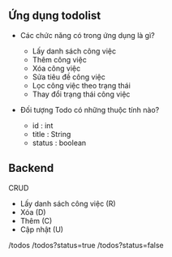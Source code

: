 ## Ứng dụng todolist

- Các chức năng có trong ứng dụng là gì?
    - Lấy danh sách công việc
    - Thêm công việc
    - Xóa công việc
    - Sửa tiêu đề công việc
    - Lọc công việc theo trạng thái
    - Thay đổi trạng thái công việc

- Đối tượng Todo có những thuộc tính nào?
    - id : int
    - title : String
    - status : boolean

## Backend

CRUD
- Lấy danh sách công việc (R)
- Xóa (D)
- Thêm (C)
- Cập nhật (U)

/todos
/todos?status=true
/todos?status=false
